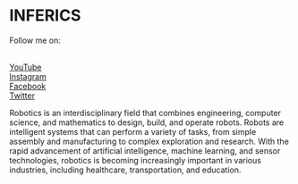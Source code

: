 <head>
    
</head>
<body>
    <div class="header">
        <h1>INFERICS</h1>
    </div>
    <div class="social-links">
        <p>Follow me on:</p>
       <br> <a href="https://www.youtube.com/your-channel" target="_blank">YouTube</a>
       <br> <a href="https://www.instagram.com/your-username" target="_blank">Instagram</a>
       <br> <a href="https://www.facebook.com/your-profile" target="_blank">Facebook</a>
       <br> <a href="https://twitter.com/your-handle" target="_blank">Twitter</a>
    </div>
    <div class="robotics-paragraph">
        <p>Robotics is an interdisciplinary field that combines engineering, computer science, and mathematics to design, build, and operate robots. Robots are intelligent systems that can perform a variety of tasks, from simple assembly and manufacturing to complex exploration and research. With the rapid advancement of artificial intelligence, machine learning, and sensor technologies, robotics is becoming increasingly important in various industries, including healthcare, transportation, and education.</p>
    </div>
</body>
</html>
